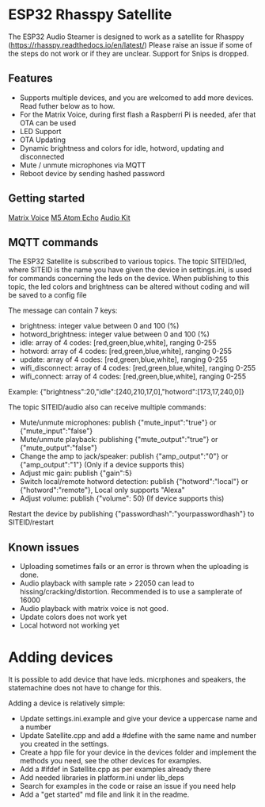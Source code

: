 # ESP32 Rhasspy Satellite

The ESP32 Audio Steamer is designed to work as a satellite for Rhasppy (https://rhasspy.readthedocs.io/en/latest/)
Please raise an issue if some of the steps do not work or if they are unclear.
Support for Snips is dropped.

## Features

- Supports multiple devices, and you are welcomed to add more devices. Read futher below as to how.
- For the Matrix Voice, during first flash a Raspberri Pi is needed, afer that OTA can be used
- LED Support
- OTA Updating
- Dynamic brightness and colors for idle, hotword, updating and disconnected
- Mute / unmute microphones via MQTT
- Reboot device by sending hashed password

## Getting started
[Matrix Voice](matrixvoice.md)
[M5 Atom Echo](m5atomecho.md)
[Audio Kit](audiokit.md)

## MQTT commands

The ESP32 Satellite is subscribed to various topics.
The topic SITEID/led, where SITEID is the name you have given the device in settings.ini, is used for commands concerning the leds on the device.
When publishing to this topic, the led colors and brightness can be altered without coding and will be saved to a config file

The message can contain 7 keys:

- brightness: integer value between 0 and 100 (%)
- hotword_brightness: integer value between 0 and 100 (%)
- idle: array of 4 codes: [red,green,blue,white], ranging 0-255
- hotword: array of 4 codes: [red,green,blue,white], ranging 0-255
- update: array of 4 codes: [red,green,blue,white], ranging 0-255
- wifi_disconnect: array of 4 codes: [red,green,blue,white], ranging 0-255
- wifi_connect: array of 4 codes: [red,green,blue,white], ranging 0-255

Example: {"brightness":20,"idle":[240,210,17,0],"hotword":[173,17,240,0]}

The topic SITEID/audio also can receive multiple commands:

- Mute/unmute microphones: publish {"mute_input":"true"} or {"mute_input":"false"}
- Mute/unmute playback: publishing {"mute_output":"true"} or {"mute_output":"false"}
- Change the amp to jack/speaker: publish {"amp_output":"0"} or {"amp_output":"1"} (Only if a device supports this)
- Adjust mic gain: publish {"gain":5}
- Switch local/remote hotword detection: publish {"hotword":"local"} or {"hotword":"remote"}, Local only supports "Alexa"
- Adjust volume: publish {"volume": 50} (If device supports this)

Restart the device by publishing {"passwordhash":"yourpasswordhash"} to SITEID/restart

## Known issues

- Uploading sometimes fails or an error is thrown when the uploading is done.
- Audio playback with sample rate > 22050 can lead to hissing/cracking/distortion. Recommended is to use a samplerate of 16000
- Audio playback with matrix voice is not good.
- Update colors does not work yet
- Local hotword not working yet

# Adding devices

It is possible to add device that have leds. micrphones and speakers, the statemachine does not have to change for this.

Adding a device is relatively simple:

- Update settings.ini.example and give your device a uppercase name and a number
- Update Satellite.cpp and add a #define with the same name and number you created in the settings.
- Create a hpp file for your device in the devices folder and implement the methods you need, see the other devices for examples.
- Add a #ifdef in Satellite.cpp as per examples already there
- Add needed libraries in platform.ini under lib_deps
- Search for examples in the code or raise an issue if you need help
- Add a "get started" md file and link it in the readme.